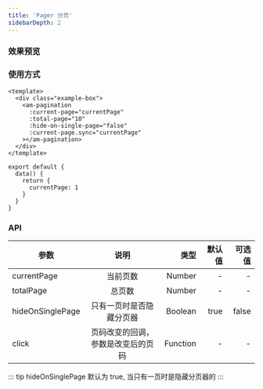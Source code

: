 ```yaml
---
title: 'Pager 分页'
sidebarDepth: 2
---
```


### 效果预览

<ClientOnly>
  <pager-demo-1/>
  <pager-demo-2/>
</ClientOnly>

### 使用方式

```vue{4}
<template>
  <div class="example-box">
    <am-pagination
      :current-page="currentPage"
      :total-page="10"
      :hide-on-single-page="false"
      :current-page.sync="currentPage"
    ></am-pagination>
  </div>
</template>
```

```js{4}
export default {
  data() {
    return {
      currentPage: 1
    }
  }
}
```

### API

| 参数             |                说明                |     类型 | 默认值 | 可选值 |
| ---------------- | :--------------------------------: | -------: | -----: | -----: |
| currentPage      |              当前页数              |   Number |      - |      - |
| totalPage        |               总页数               |   Number |      - |      - |
| hideOnSinglePage |      只有一页时是否隐藏分页器      |  Boolean |   true |  false |
| click            | 页码改变的回调，参数是改变后的页码 | Function |      - |      - |

::: tip
hideOnSinglePage 默认为 true, 当只有一页时是隐藏分页器的
:::

